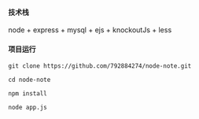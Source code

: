 #### 技术栈
node + express + mysql + ejs + knockoutJs + less
#### 项目运行
```
git clone https://github.com/792884274/node-note.git

cd node-note

npm install

node app.js
```

